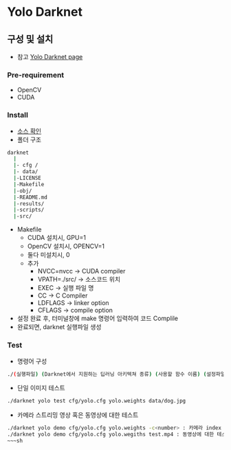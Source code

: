 # Yolo Darknet

## 구성 및 설치
- 참고
[Yolo Darknet page](https://pjreddie.com/darknet/yolo/)


### Pre-requirement
- OpenCV
- CUDA

### Install
- [소스 확인](https://github.com/pjreddie/darknet)
- 폴더 구조
~~~sh
darknet
  |
  |- cfg /
  |- data/
  |-LICENSE
  |-Makefile
  |-obj/
  |-README.md
  |-results/
  |-scripts/ 
  |-src/
~~~
- Makefile
	- CUDA 설치시, GPU=1
	- OpenCV 설치시, OPENCV=1
	- 둘다 미설치시, 0
	- 추가
		- NVCC=nvcc          -> CUDA compiler
		- VPATH=./src/       -> 소스코드 위치
		- EXEC               -> 실행 파일 명
		- CC                 -> C Compiler
		- LDFLAGS            -> linker option
		- CFLAGS             -> compile option
- 설정 완료 후, 터미널창에 make 명령어 입력하여 코드 Complile
- 완료되면, darknet 실행파일 생성

### Test

- 명령어 구성
~~~sh
./(실행파일) (Darknet에서 지원하는 딥러닝 아키텍쳐 종류) (사용할 함수 이름) (설정파일) (가중치 파일, weights) (추가옵션)
~~~

- 단일 이미지 테스트
~~~sh
./darknet yolo test cfg/yolo.cfg yolo.weights data/dog.jpg
~~~

- 카메라 스트리밍 영상 혹은 동영상에 대한 테스트
~~~sh
./darknet yolo demo cfg/yolo.cfg yolo.weights -c<number> : 카메라 index number
./darknet yolo demo cfg/yolo.cfg yolo.wegiths test.mp4 : 동영상에 대한 테스트
~~~sh
















